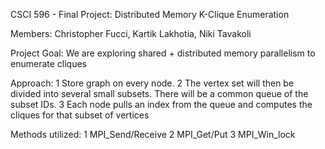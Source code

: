 CSCI 596 - Final Project: Distributed Memory K-Clique Enumeration

Members: Christopher Fucci, Kartik Lakhotia, Niki Tavakoli

Project Goal: We are exploring shared + distributed memory parallelism to enumerate cliques

Approach: 
1 Store graph on every node. 
2 The vertex set will then be divided into several small subsets. There will be a common queue of the subset IDs.
3 Each node pulls an index from the queue and computes the cliques for that subset of vertices

Methods utilized:
1 MPI_Send/Receive
2 MPI_Get/Put
3 MPI_Win_lock
